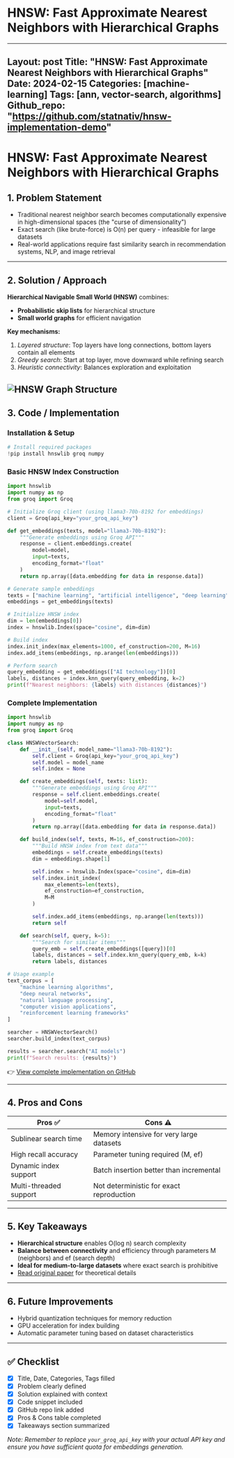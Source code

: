 # HNSW: Fast Approximate Nearest Neighbors with Hierarchical Graphs
---
Layout: post
Title: "HNSW: Fast Approximate Nearest Neighbors with Hierarchical Graphs"
Date: 2024-02-15
Categories: [machine-learning]
Tags: [ann, vector-search, algorithms]
Github_repo: "https://github.com/statnativ/hnsw-implementation-demo"
---

# HNSW: Fast Approximate Nearest Neighbors with Hierarchical Graphs

## 1. Problem Statement
- Traditional nearest neighbor search becomes computationally expensive in high-dimensional spaces (the "curse of dimensionality")
- Exact search (like brute-force) is O(n) per query - infeasible for large datasets
- Real-world applications require fast similarity search in recommendation systems, NLP, and image retrieval

---

## 2. Solution / Approach
**Hierarchical Navigable Small World (HNSW)** combines:
- **Probabilistic skip lists** for hierarchical structure
- **Small world graphs** for efficient navigation

**Key mechanisms:**
1. *Layered structure*: Top layers have long connections, bottom layers contain all elements
2. *Greedy search*: Start at top layer, move downward while refining search
3. *Heuristic connectivity*: Balances exploration and exploitation

![HNSW Graph Structure](https://github.com/statnativ/RAG/raw/statnativ-assets/An-illustration-of-an-HNSW-Graph.png)
---
## 3. Code / Implementation

### Installation & Setup
```python
# Install required packages
!pip install hnswlib groq numpy
```

### Basic HNSW Index Construction
```python
import hnswlib
import numpy as np
from groq import Groq

# Initialize Groq client (using llama3-70b-8192 for embeddings)
client = Groq(api_key="your_groq_api_key")

def get_embeddings(texts, model="llama3-70b-8192"):
    """Generate embeddings using Groq API"""
    response = client.embeddings.create(
        model=model,
        input=texts,
        encoding_format="float"
    )
    return np.array([data.embedding for data in response.data])

# Generate sample embeddings
texts = ["machine learning", "artificial intelligence", "deep learning"]
embeddings = get_embeddings(texts)

# Initialize HNSW index
dim = len(embeddings[0])
index = hnswlib.Index(space="cosine", dim=dim)

# Build index
index.init_index(max_elements=1000, ef_construction=200, M=16)
index.add_items(embeddings, np.arange(len(embeddings)))

# Perform search
query_embedding = get_embeddings(["AI technology"])[0]
labels, distances = index.knn_query(query_embedding, k=2)
print(f"Nearest neighbors: {labels} with distances {distances}")
```

### Complete Implementation
```python
import hnswlib
import numpy as np
from groq import Groq

class HNSWVectorSearch:
    def __init__(self, model_name="llama3-70b-8192"):
        self.client = Groq(api_key="your_groq_api_key")
        self.model = model_name
        self.index = None

    def create_embeddings(self, texts: list):
        """Generate embeddings using Groq API"""
        response = self.client.embeddings.create(
            model=self.model,
            input=texts,
            encoding_format="float"
        )
        return np.array([data.embedding for data in response.data])

    def build_index(self, texts, M=16, ef_construction=200):
        """Build HNSW index from text data"""
        embeddings = self.create_embeddings(texts)
        dim = embeddings.shape[1]

        self.index = hnswlib.Index(space="cosine", dim=dim)
        self.index.init_index(
            max_elements=len(texts),
            ef_construction=ef_construction,
            M=M
        )

        self.index.add_items(embeddings, np.arange(len(texts)))
        return self

    def search(self, query, k=5):
        """Search for similar items"""
        query_emb = self.create_embeddings([query])[0]
        labels, distances = self.index.knn_query(query_emb, k=k)
        return labels, distances

# Usage example
text_corpus = [
    "machine learning algorithms",
    "deep neural networks",
    "natural language processing",
    "computer vision applications",
    "reinforcement learning frameworks"
]

searcher = HNSWVectorSearch()
searcher.build_index(text_corpus)

results = searcher.search("AI models")
print(f"Search results: {results}")
```

👉 [View complete implementation on GitHub](https://github.com/statnativ/hnsw-implementation-demo)

---

## 4. Pros and Cons

| Pros ✅ | Cons ⚠️ |
|---------|---------|
| Sublinear search time | Memory intensive for very large datasets |
| High recall accuracy | Parameter tuning required (M, ef) |
| Dynamic index support | Batch insertion better than incremental |
| Multi-threaded support | Not deterministic for exact reproduction |

---

## 5. Key Takeaways
- **Hierarchical structure** enables O(log n) search complexity
- **Balance between connectivity** and efficiency through parameters M (neighbors) and ef (search depth)
- **Ideal for medium-to-large datasets** where exact search is prohibitive
- [Read original paper](https://arxiv.org/abs/1603.09320) for theoretical details

---

## 6. Future Improvements
- Hybrid quantization techniques for memory reduction
- GPU acceleration for index building
- Automatic parameter tuning based on dataset characteristics

---

## ✅ Checklist
* [x] Title, Date, Categories, Tags filled
* [x] Problem clearly defined
* [x] Solution explained with context
* [x] Code snippet included
* [x] GitHub repo link added
* [x] Pros & Cons table completed
* [x] Takeaways section summarized

*Note: Remember to replace `your_groq_api_key` with your actual API key and ensure you have sufficient quota for embeddings generation.*
